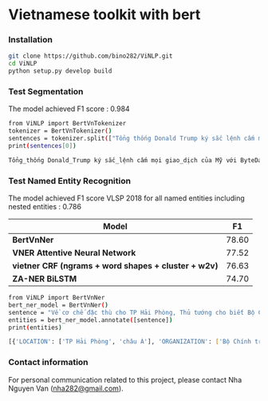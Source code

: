 # Vietnamese toolkit with bert

### Installation
```bash
git clone https://github.com/bino282/ViNLP.git
cd ViNLP
python setup.py develop build
```

### Test Segmentation
The model achieved F1 score : 0.984
``` bash
from ViNLP import BertVnTokenizer
tokenizer = BertVnTokenizer()
sentences = tokenizer.split(["Tổng thống Donald Trump ký sắc lệnh cấm mọi giao dịch của Mỹ với ByteDance và Tecent - chủ sở hữu của 2 ứng dụng phổ biến TikTok và WeChat sau 45 ngày nữa."])
print(sentences[0])
```

``` bash
Tổng_thống Donald_Trump ký sắc_lệnh cấm mọi giao_dịch của Mỹ với ByteDance và Tecent - chủ_sở_hữu của 2 ứng_dụng phổ_biến TikTok và WeChat sau 45 ngày nữa .

```

### Test Named Entity Recognition
The model achieved F1 score VLSP 2018 for all named entities including nested entities : 0.786

|Model | F1 |
|--------|-----------|
| **BertVnNer** | 78.60 |
| **VNER Attentive Neural Network** | 77.52 |
| **vietner CRF (ngrams + word shapes + cluster + w2v)** | 76.63 |
| **ZA-NER BiLSTM** | 74.70 |

``` bash
from ViNLP import BertVnNer
bert_ner_model = BertVnNer()
sentence = "Về cơ chế đặc thù cho TP Hải Phòng, Thủ tướng cho biết Bộ Chính trị đã ban hành Nghị quyết 45 về phát triển TP Hải Phòng và Chính phủ đang có chương trình hành động để triển khai Nghị quyết này, đóng góp vào sự phát triển của thành phố Cảng, sánh vai cùng các thành phố của khu vực châu Á."
entities = bert_ner_model.annotate([sentence])
print(entities)

```
``` bash
[{'LOCATION': ['TP Hải Phòng', 'châu Á'], 'ORGANIZATION': ['Bộ Chính trị']}]

```




### Contact information
For personal communication related to this project, please contact Nha Nguyen Van (nha282@gmail.com).
